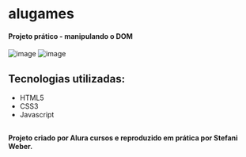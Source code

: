 # alugames
#### Projeto prático - manipulando o DOM
![image](https://github.com/weberstefani/alugames/assets/123468744/2ab77489-5599-4633-b4c8-88ad0f685f44)
![image](https://github.com/weberstefani/alugames/assets/123468744/177a4430-56cf-42bd-9c0d-0b2ff08eb4d7)

## Tecnologias utilizadas:
* HTML5
* CSS3
* Javascript

##
#### Projeto criado por Alura cursos e reproduzido em prática por Stefani Weber.
